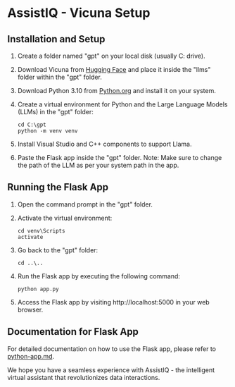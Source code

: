 # AssistIQ - Vicuna Setup

## Installation and Setup

1. Create a folder named "gpt" on your local disk (usually C: drive).

2. Download Vicuna from [Hugging Face](https://huggingface.co/TheBloke?sort_models=downloads#models) and place it inside the "llms" folder within the "gpt" folder.

3. Download Python 3.10 from [Python.org](https://www.python.org/downloads/) and install it on your system.

4. Create a virtual environment for Python and the Large Language Models (LLMs) in the "gpt" folder:
   ```
   cd C:\gpt
   python -m venv venv
   ```

5. Install Visual Studio and C++ components to support Llama.

6. Paste the Flask app inside the "gpt" folder. Note: Make sure to change the path of the LLM as per your system path in the app.

## Running the Flask App

1. Open the command prompt in the "gpt" folder.

2. Activate the virtual environment:
   ```
   cd venv\Scripts
   activate
   ```

3. Go back to the "gpt" folder:
   ```
   cd ..\..
   ```

4. Run the Flask app by executing the following command:
   ```
   python app.py
   ```

5. Access the Flask app by visiting http://localhost:5000 in your web browser.

## Documentation for Flask App

For detailed documentation on how to use the Flask app, please refer to [python-app.md](./python-app.md).

We hope you have a seamless experience with AssistIQ - the intelligent virtual assistant that revolutionizes data interactions.